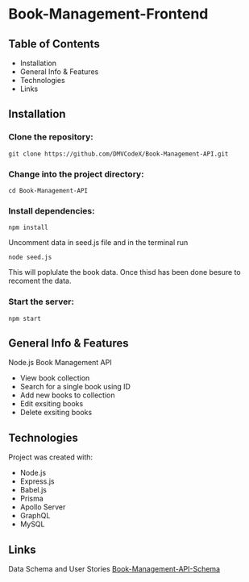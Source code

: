 # Book-Management-Frontend

## Table of Contents

- Installation
- General Info & Features
- Technologies
- Links

## Installation

### Clone the repository:

```
git clone https://github.com/DMVCodeX/Book-Management-API.git
```


### Change into the project directory:

```
cd Book-Management-API
```

### Install dependencies:

```
npm install
```

Uncomment data in seed.js file and in the terminal run

```
node seed.js
```

This will poplulate the book data. Once thisd has been done besure to recoment the data.


### Start the server:
```
npm start
```


## General Info & Features

Node.js Book Management API

- View book collection
- Search for a single book using ID
- Add new books to collection
- Edit exsiting books
- Delete exsiting books

## Technologies

Project was created with:

- Node.js
- Express.js
- Babel.js
- Prisma
- Apollo Server
- GraphQL
- MySQL

## Links

Data Schema and User Stories
[Book-Management-API-Schema](https://docs.google.com/spreadsheets/d/1_2wFreyEVlK1XuAi4IgH6Neh9t_l7O06_0kgFn3Ch-c/edit#gid=0)


